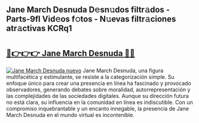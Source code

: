 ## Jane March Desnuda D𝚎sn𝚞dos filtr𝚊dos - Parts-9fl Vid𝚎os f𝚘tos - N𝚞evas filtr𝚊ciones atr𝚊ctivas KCRq1

# <h2><a href="http://mb0mv14.tromn.icu/?c=Jane+March+Desnuda">🔗👉👉👉 Jane March Desnuda 🔗🔗</a></h2>

[![Jane March Desnuda nuevo](https://i.imgur.com/pEAQMta.gif)](http://mb0mv14.tromn.icu/?c=Jane+March+Desnuda)
Jane March Desnuda, una figura multifacética y estimulante, se resiste a la categorización simple. Su enfoque único para crear una presencia en línea ha fascinado y provocado observadores, generando debates sobre moralidad, autorrepresentación y las complejidades de las sociedades digitales. Aunque su dirección futura no está clara, su influencia en la comunidad en línea es indiscutible. Con un compromiso inquebrantable y un encanto innegable, la presencia de Jane March Desnuda en el mundo virtual es incontenible.
